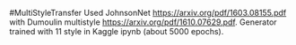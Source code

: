 #MultiStyleTransfer
Used JohnsonNet https://arxiv.org/pdf/1603.08155.pdf with Dumoulin multistyle https://arxiv.org/pdf/1610.07629.pdf.
Generator trained with 11 style in Kaggle ipynb (about 5000 epochs).
